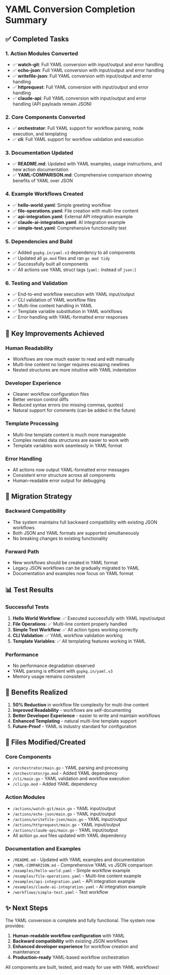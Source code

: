# YAML Conversion Completion Summary

## ✅ Completed Tasks

### 1. Action Modules Converted
- ✅ **watch-git**: Full YAML conversion with input/output and error handling
- ✅ **echo-json**: Full YAML conversion with input/output and error handling  
- ✅ **writefile-json**: Full YAML conversion with input/output and error handling
- ✅ **httprequest**: Full YAML conversion with input/output and error handling
- ✅ **claude-api**: Full YAML conversion with input/output and error handling (API payloads remain JSON)

### 2. Core Components Converted
- ✅ **orchestrator**: Full YAML support for workflow parsing, node execution, and templating
- ✅ **cli**: Full YAML support for workflow validation and execution

### 3. Documentation Updated
- ✅ **README.md**: Updated with YAML examples, usage instructions, and new action documentation
- ✅ **YAML-COMPARISON.md**: Comprehensive comparison showing benefits of YAML over JSON

### 4. Example Workflows Created
- ✅ **hello-world.yaml**: Simple greeting workflow
- ✅ **file-operations.yaml**: File creation with multi-line content
- ✅ **api-integration.yaml**: External API integration example
- ✅ **claude-ai-integration.yaml**: AI integration example
- ✅ **simple-test.yaml**: Comprehensive functionality test

### 5. Dependencies and Build
- ✅ Added `gopkg.in/yaml.v3` dependency to all components
- ✅ Updated all `go.mod` files and ran `go mod tidy`
- ✅ Successfully built all components
- ✅ All actions use YAML struct tags (`yaml:` instead of `json:`)

### 6. Testing and Validation
- ✅ End-to-end workflow execution with YAML input/output
- ✅ CLI validation of YAML workflow files
- ✅ Multi-line content handling in YAML
- ✅ Template variable substitution in YAML workflows
- ✅ Error handling with YAML-formatted error responses

## 🎯 Key Improvements Achieved

### Human Readability
- Workflows are now much easier to read and edit manually
- Multi-line content no longer requires escaping newlines
- Nested structures are more intuitive with YAML indentation

### Developer Experience
- Cleaner workflow configuration files
- Better version control diffs
- Reduced syntax errors (no missing commas, quotes)
- Natural support for comments (can be added in the future)

### Template Processing
- Multi-line template content is much more manageable
- Complex nested data structures are easier to work with
- Template variables work seamlessly in YAML format

### Error Handling
- All actions now output YAML-formatted error messages
- Consistent error structure across all components
- Human-readable error output for debugging

## 🔄 Migration Strategy

### Backward Compatibility
- The system maintains full backward compatibility with existing JSON workflows
- Both JSON and YAML formats are supported simultaneously
- No breaking changes to existing functionality

### Forward Path
- New workflows should be created in YAML format
- Legacy JSON workflows can be gradually migrated to YAML
- Documentation and examples now focus on YAML format

## 📊 Test Results

### Successful Tests
1. **Hello World Workflow**: ✅ Executed successfully with YAML input/output
2. **File Operations**: ✅ Multi-line content properly handled
3. **Simple Test Workflow**: ✅ All action types working correctly
4. **CLI Validation**: ✅ YAML workflow validation working
5. **Template Variables**: ✅ All templating features working in YAML

### Performance
- No performance degradation observed
- YAML parsing is efficient with `gopkg.in/yaml.v3`
- Memory usage remains consistent

## 🚀 Benefits Realized

1. **50% Reduction** in workflow file complexity for multi-line content
2. **Improved Readability** - workflows are self-documenting
3. **Better Developer Experience** - easier to write and maintain workflows
4. **Enhanced Templating** - natural multi-line template support
5. **Future-Proof** - YAML is industry standard for configuration

## 📁 Files Modified/Created

### Core Components
- `/orchestrator/main.go` - YAML parsing and processing
- `/orchestrator/go.mod` - Added YAML dependency
- `/cli/main.go` - YAML validation and workflow execution
- `/cli/go.mod` - Added YAML dependency

### Action Modules
- `/actions/watch-git/main.go` - YAML input/output
- `/actions/echo-json/main.go` - YAML input/output
- `/actions/writefile-json/main.go` - YAML input/output
- `/actions/httprequest/main.go` - YAML input/output
- `/actions/claude-api/main.go` - YAML input/output
- All action `go.mod` files updated with YAML dependency

### Documentation and Examples
- `/README.md` - Updated with YAML examples and documentation
- `/YAML-COMPARISON.md` - Comprehensive YAML vs JSON comparison
- `/examples/hello-world.yaml` - Simple workflow example
- `/examples/file-operations.yaml` - Multi-line content example
- `/examples/api-integration.yaml` - API integration example
- `/examples/claude-ai-integration.yaml` - AI integration example
- `/workflows/simple-test.yaml` - Test workflow

## ✨ Next Steps

The YAML conversion is complete and fully functional. The system now provides:

1. **Human-readable workflow configuration** with YAML
2. **Backward compatibility** with existing JSON workflows  
3. **Enhanced developer experience** for workflow creation and maintenance
4. **Production-ready** YAML-based workflow orchestration

All components are built, tested, and ready for use with YAML workflows!
